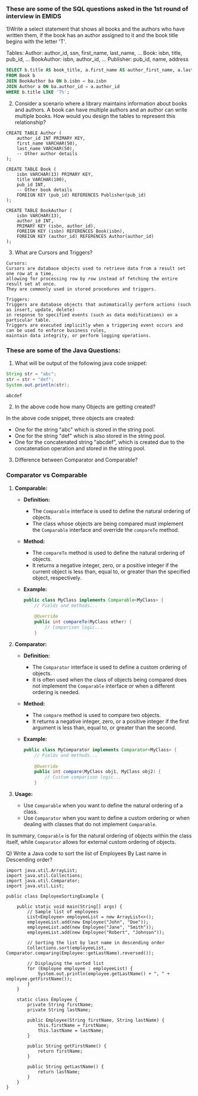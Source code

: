 ### These are some of the SQL questions asked in the 1st round of interview in EMIDS
1)Write a select statement that shows all books and the authors who have written them,
   if the book has an author assigned to it and the book title begins with the letter 'T'.

Tables:
Author: author_id, ssn, first_name, last_name, ...
Book: isbn, title, pub_id, ...
BookAuthor: isbn, author_id, ...
Publisher: pub_id, name, address

```sql
SELECT b.title AS book_title, a.first_name AS author_first_name, a.last_name AS author_last_name
FROM Book b
JOIN BookAuthor ba ON b.isbn = ba.isbn
JOIN Author a ON ba.author_id = a.author_id
WHERE b.title LIKE 'T%';
```

2) Consider a scenario where a library maintains information about books and authors.
   A book can have multiple authors and an author can write multiple books.
   How would you design the tables to represent this relationship?

```agsl
CREATE TABLE Author (
    author_id INT PRIMARY KEY,
    first_name VARCHAR(50),
    last_name VARCHAR(50),
    -- Other author details
);

CREATE TABLE Book (
    isbn VARCHAR(13) PRIMARY KEY,
    title VARCHAR(100),
    pub_id INT,
    -- Other book details
    FOREIGN KEY (pub_id) REFERENCES Publisher(pub_id)
);

CREATE TABLE BookAuthor (
    isbn VARCHAR(13),
    author_id INT,
    PRIMARY KEY (isbn, author_id),
    FOREIGN KEY (isbn) REFERENCES Book(isbn),
    FOREIGN KEY (author_id) REFERENCES Author(author_id)
);

```

3) What are Cursors and Triggers?

```agsl
Cursors:
Cursors are database objects used to retrieve data from a result set one row at a time, 
allowing for processing row by row instead of fetching the entire result set at once. 
They are commonly used in stored procedures and triggers.

Triggers:
Triggers are database objects that automatically perform actions (such as insert, update, delete) 
in response to specified events (such as data modifications) on a particular table. 
Triggers are executed implicitly when a triggering event occurs and can be used to enforce business rules, 
maintain data integrity, or perform logging operations.
```


### These are some of the Java Questions:

1) What will be output of the following java code snippet:

```java
String str = "abc";
str = str + "def";
System.out.println(str);

abcdef

```

2) In the above code how many Objects are getting created?

In the above code snippet, three objects are created:

- One for the string "abc" which is stored in the string pool.
- One for the string "def" which is also stored in the string pool.
- One for the concatenated string "abcdef", which is created due to the concatenation operation and stored in the string pool.

3) Difference between Comparator and Comparable?

### Comparator vs Comparable

1. **Comparable:**

    - **Definition:**
        - The `Comparable` interface is used to define the natural ordering of objects.
        - The class whose objects are being compared must implement the `Comparable` interface and override the `compareTo` method.

    - **Method:**
        - The `compareTo` method is used to define the natural ordering of objects.
        - It returns a negative integer, zero, or a positive integer if the current object is less than, equal to, or greater than the specified object, respectively.

    - **Example:**
      ```java
      public class MyClass implements Comparable<MyClass> {
          // Fields and methods...
 
          @Override
          public int compareTo(MyClass other) {
              // Comparison logic...
          }
      ```
2. **Comparator:**

    - **Definition:**
        - The `Comparator` interface is used to define a custom ordering of objects.
        - It is often used when the class of objects being compared does not implement the `Comparable` interface or when a different ordering is needed.

    - **Method:**
        - The `compare` method is used to compare two objects.
        - It returns a negative integer, zero, or a positive integer if the first argument is less than, equal to, or greater than the second.

    - **Example:**
      ```java
      public class MyComparator implements Comparator<MyClass> {
          // Fields and methods...
 
          @Override
          public int compare(MyClass obj1, MyClass obj2) {
              // Custom comparison logic...
          }
      ```
3. **Usage:**
    - Use `Comparable` when you want to define the natural ordering of a class.
    - Use `Comparator` when you want to define a custom ordering or when dealing with classes that do not implement `Comparable`.

In summary, `Comparable` is for the natural ordering of objects within the class itself, while `Comparator` allows for external custom ordering of objects.


Q) Write a Java code to sort the list of Employees By Last name in Descending order?

    import java.util.ArrayList;
    import java.util.Collections;
    import java.util.Comparator;
    import java.util.List;
    
    public class EmployeeSortingExample {
    
        public static void main(String[] args) {
            // Sample list of employees
            List<Employee> employeeList = new ArrayList<>();
            employeeList.add(new Employee("John", "Doe"));
            employeeList.add(new Employee("Jane", "Smith"));
            employeeList.add(new Employee("Robert", "Johnson"));
    
            // Sorting the list by last name in descending order
            Collections.sort(employeeList, Comparator.comparing(Employee::getLastName).reversed());
    
            // Displaying the sorted list
            for (Employee employee : employeeList) {
                System.out.println(employee.getLastName() + ", " + employee.getFirstName());
            }
        }
    
        static class Employee {
            private String firstName;
            private String lastName;
    
            public Employee(String firstName, String lastName) {
                this.firstName = firstName;
                this.lastName = lastName;
            }
    
            public String getFirstName() {
                return firstName;
            }
    
            public String getLastName() {
                return lastName;
            }
        }
    }
